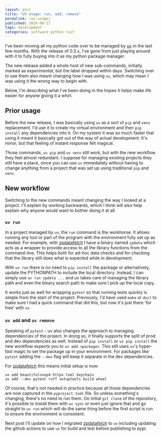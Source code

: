 ```yaml
---
layout: post
title: "UV Usage: run, add, remove"
permalink: /uv-usage/
published: 2024-08-27
tags: development
categories: software python rust
---
```


I've been moving all my python code over to be managed by [uv](https://astral.sh/uv) in the last few months. With the release of 0.3.x, I've gone from just playing around with it to fully buying into it as my python package manager.

The new release added a whole host of new sub-commands, initially marked as _experimental_, but the label dropped within days. Switching over to use them also meant changing how I was using `uv`, which may mean I was using it the wrong way to begin with.

Below, I'm describing what I've been doing in the hopes it helps make life easier for anyone giving it a whirl.

## Prior usage

Before the new release, I was basically using `uv` as a sort of `pip` and `venv` replacement. I'd use it to create my virtual environment and then `pip install` any dependencies into it. On my system it was so much faster that using it meant it basically got out of the way of actual development. It's minor, but that feeling of instant response felt magical.

Those commands, `uv pip` and `uv venv` still work, but with the new workflow they feel almost redundant. I suppose for managing existing projects they still have a place, since you can use `uv` immediately without having to change anything from a project that was set up using traditional `pip` and `venv`.

## New workflow

Switching to the new commands meant changing the way I looked at a project. I'll explain by working backwards, which I think will also help explain why anyone would want to bother doing it at all.

### `uv run`

In a project managed by `uv`, the `run` command is the workhorse. It allows running any tool or part of the program with the environment fully set up as needed. For example, with [zpdatafetch](https://pypi.org/project/zpdatafetch/) I have a binary named `zpdata` which acts as a wrapper to provide access to all the library functions from the command-line. This helps both for ad-hoc data checks and for checking that the library still does what is expected while in development.

With `uv run` there is no need to `pip install` the package or alternatively, update the PYTHONPATH to include the local directory. Instead, I can simply use `uv run zpdata ...` and uv takes care of managing the library path and even the binary search path to make sure I pick up the local copy.

It works just as well for wrapping `pytest` so that running tests quickly is simple from the start of the project. Previously, I'd have used `make` or `doit` to make sure I had a quick command that did this, but now it's just there 'for free' with `uv`.

### `uv add` and `uv remove`

Speaking of `pytest` - uv also changes the approach to managing dependencies of the project. In doing so, it finally supports the split of prod and dev dependencies as well. Instead of `pip install` or `uv pip install` the new workflow expects you to `uv add <package>`. This still uses `uv`'s hyper-fast magic to set the package up in your environment. For packages like `pytest` adding the `--dev` flag will keep it separate in the dev dependencies.

For [zpdatafetch](https://pypi.org/project/zpdatafetch/) this means initial setup is now:

```shell
uv add beautifulsoup4 httpx lxml keychain
uv add --dev pytest ruff setuptools build wheel
```

Of course, that's not needed in practice because all those dependencies are now captured in the `pyproject.toml` file. So unless something's changing, there's no need to run them. On initial `git clone` of the repository, it's possible to install them with `uv sync` or even just ignore that and go straight to `uv run` which will do the same thing before the first script is run to ensure the environment is consistent.

Next post I'll update on how I migrated [zpdatafetch](https://pypi.org/project/zpdatafetch/) to `uv` including updating the github actions to use `uv` for build and test before publishing to pypi.
